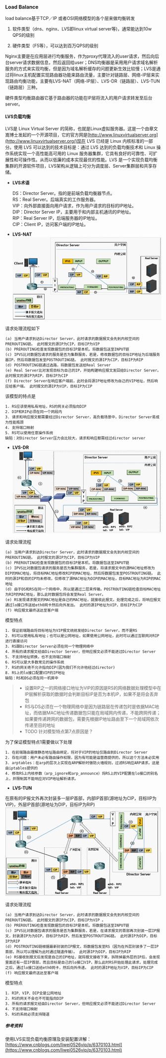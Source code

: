 ### Load Balance

load balance基于TCP／IP 或者OSI网络模型的各个层来做均衡转发

1. 软件类型（dns、nginx、LVS即linux virtual server等\)，通常能达到10w QPS的级别

2. 硬件类型（F5等），可以达到百万QPS的级别

Nginx主要是在应用层进行均衡服务，作为proxy代理流入的user请求，然后向后台server请求数据信息，然后返回给user；DNS均衡器是采用用户请求域名解析服务的方式来实现均衡，但是因为域名解析缓存的问题更新生效比较慢；LVS是通过将linux主机配置实现路由器功能来路由流量，主要针对链路层、网络-IP层来实现路由均衡功能，主要有LVS-NAT（网络-IP层）、LVS-DR（链路层）、LVS-TUN（链路层）三种。

硬件类型均衡路由器它基于路由器的功能在IP层将流入的用户请求转发至后台server。

#### LVS负载均衡

LVS是 Linux Virtual Server 的简称，也就是Linux虚拟服务器。这是一个由章文嵩博士发起的一个开源项目，它的官方网是[http://www.linuxvirtualserver.org](http://www.linuxvirtualserver.org/)现在 LVS 已经是 Linux 内核标准的一部分。使用 LVS 可以达到的技术目标是：通过 LVS 达到的负载均衡技术和 Linux 操作系统实现一个高性能高可用的 Linux 服务器集群，它具有良好的可靠性、可扩展性和可操作性。从而以低廉的成本实现最优的性能。LVS 是一个实现负载均衡集群的开源软件项目，LVS架构从逻辑上可分为调度层、Server集群层和共享存储。

* **LVS术语**

  DS：Director Server。指的是前端负载均衡器节点。  
  RS：Real Server。后端真实的工作服务器。  
  VIP：向外部直接面向用户请求，作为用户请求的目标的IP地址。  
  DIP：Director Server IP，主要用于和内部主机通讯的IP地址。  
  RIP：Real Server IP，后端服务器的IP地址。  
  CIP：Client IP，访问客户端的IP地址。

* **LVS-NAT**![](/assets/nat.png)

请求处理流程如下

```
(a) 当用户请求到达Director Server，此时请求的数据报文会先到内核空间的PREROUTING链。 此时报文的源IP为CIP，目标IP为VIP
(b) PREROUTING检查发现数据包的目标IP是本机，将数据包送至INPUT链
(c) IPVS比对数据包请求的服务是否为集群服务，若是，修改数据包的目标IP地址为后端服务器IP，然后将数据包发至POSTROUTING链。 此时报文的源IP为CIP，目标IP为RIP
(d) POSTROUTING链通过选路，将数据包发送给Real Server
(e) Real Server比对发现目标为自己的IP，开始构建响应报文发回给Director Server。 此时报文的源IP为RIP，目标IP为CIP
(f) Director Server在响应客户端前，此时会将源IP地址修改为自己的VIP地址，然后响应给客户端。 此时报文的源IP为VIP，目标IP为CIP
```

该模型的特点是

```
1. RS应该使用私有地址，RS的网关必须指向DIP
2. DIP和RIP必须在同一个网段内
3. 请求和响应报文都需要经过Director Server，高负载场景中，Director Server易成为性能瓶颈
4. 支持端口映射
5. RS可以使用任意操作系统
缺陷：对Director Server压力会比较大，请求和响应都需经过director server
```

* **LVS-DR**![](/assets/dr.png)

请求处理流程

```
(a) 当用户请求到达Director Server，此时请求的数据报文会先到内核空间的PREROUTING链。 此时报文的源IP为CIP，目标IP为VIP
(b) PREROUTING检查发现数据包的目标IP是本机，将数据包送至INPUT链
(c) IPVS比对数据包请求的服务是否为集群服务，若是，将请求报文中的源MAC地址修改为DIP的MAC地址，将目标MAC地址修改RIP的MAC地址，然后将数据包发至POSTROUTING链。 此时的源IP和目的IP均未修改，仅修改了源MAC地址为DIP的MAC地址，目标MAC地址为RIP的MAC地址 
(d) 由于DS和RS在同一个网络中，所以是通过二层来传输。POSTROUTING链检查目标MAC地址为RIP的MAC地址，那么此时数据包将会发至Real Server。
(e) RS发现请求报文的MAC地址是自己的MAC地址，就接收此报文。处理完成之后，将响应报文通过lo接口传送给eth0网卡然后向外发出。 此时的源IP地址为VIP，目标IP为CIP 
(f) 响应报文最终送达至客户端
```

模型特点

```
1. 保证前端路由将目标地址为VIP报文统统发给Director Server，而不是RS
2. RS可以使用私有地址；也可以是公网地址，如果使用公网地址，此时可以通过互联网对RIP进行直接访问
3. RS跟Director Server必须在同一个物理网络中
4. 所有的请求报文经由Director Server，但响应报文必须不能进过Director Server
5. 不支持地址转换，也不支持端口映射
6. RS可以是大多数常见的操作系统
7. RS的网关绝不允许指向DIP(因为我们不允许他经过director)
8. RS上的lo接口配置VIP的IP地址
缺陷：RS和DS必须在同一机房中
```

> * 设置RIP之一的网络接口地址为VIP的原因是RS的网络数据处理模型中在IP层解析获取的数据时会判断目标IP是否为本机IP，如果不是将会丢弃包
> * RS与DS必须在一个物理网络中是因为链路层在传递包时是依据MAC地址，而依据MAC地址传递数据包只能在局域网内传递，不能跨网传递；如果要传递跨网的数据包，需要先根据IP地址路由至下一个局域网依次传递至目的地址
> * TODO 针对模型特点第7点原因是？

为了保证模型特点1需要做以下处理

```
1. 在前端路由器做静态地址路由绑定，将对于VIP的地址仅路由到Director Server
2. 存在问题：用户未必有路由操作权限，因为有可能是运营商提供的，所以这个方法未必实用
3. arptables：在arp的层次上实现在ARP解析时做防火墙规则，过滤RS响应ARP请求。这是由iptables提供的
4. 修改RS上内核参数（arp_ignore和arp_announce）将RS上的VIP配置在lo接口的别名上，并限制其不能响应对VIP地址解析请求。
```

* **LVS-TUN**

在原有的IP报文外再次封装多一层IP首部，内部IP首部\(源地址为CIP，目标IIP为VIP\)，外层IP首部\(源地址为DIP，目标IP为RIP\)![](/assets/tun.png)

请求处理流程

```
(a) 当用户请求到达Director Server，此时请求的数据报文会先到内核空间的PREROUTING链。 此时报文的源IP为CIP，目标IP为VIP 。
(b) PREROUTING检查发现数据包的目标IP是本机，将数据包送至INPUT链
(c) IPVS比对数据包请求的服务是否为集群服务，若是，在请求报文的首部再次封装一层IP报文，封装源IP为为DIP，目标IP为RIP。然后发至POSTROUTING链。 此时源IP为DIP，目标IP为RIP 
(d) POSTROUTING链根据最新封装的IP报文，将数据包发至RS（因为在外层封装多了一层IP首部，所以可以理解为此时通过隧道传输）。 此时源IP为DIP，目标IP为RIP
(e) RS接收到报文后发现是自己的IP地址，就将报文接收下来，拆除掉最外层的IP后，会发现里面还有一层IP首部，而且目标是自己的lo接口VIP，那么此时RS开始处理此请求，处理完成之后，通过lo接口送给eth0网卡，然后向外传递。 此时的源IP地址为VIP，目标IP为CIP
(f) 响应报文最终送达至客户端
```

模型特点

```
1. RIP、VIP、DIP全是公网地址
2. RS的网关不会也不可能指向DIP
3. 所有的请求报文经由Director Server，但响应报文必须不能进过Director Server
4. 不支持端口映射
5. RS的系统必须支持隧道
```

##### 参考资料

使用LVS实现负载均衡原理及安装配置详解：[https://www.cnblogs.com/liwei0526vip/p/6370103.html](https://www.cnblogs.com/liwei0526vip/p/6370103.html)

